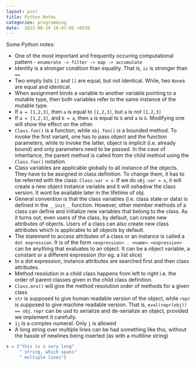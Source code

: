```yaml
---
layout: post
title: Python Notes
categories: programming
date:  2023-08-19 16:47:05 +0530
---
```


Some Python notes:

* One of the most important and frequently occuring computational pattern - `enumerate -> filter -> map -> accumulate`
* Identity is a stronger condition than equality. That is, `is` is stronger than `==`
* Two empty lists `[]` and `[]` are equal, but not identical. While, two `None`s are equal and identical.
* When assignment binds a variable to another variable pointing to a mutable type, then both variables refer to the same instance of the mutable type.
* If `a = [1,2,3]`, then `a` is equal to `[1,2,3]`, but `a` is not `[1,2,3]`
* If `a = [1,2,3]`, and `b = a`, then `a` is equal to `b` and `a` is `b`. Modifying one will show the effect on the other.
* `Class.foo()` is a function, while `obj.foo()` is a bounded method. To invoke the first variant, one has to pass object and the function parameters, while to invoke the latter, object is implicit (i.e. already bound) and only parameters need to be passed. In the case of inheritance, the parent method is called from the child method using the `Class.foo()` notation.
* Class variables are applicable globally to all instance of the objects. They have to be assigned in class definition. To change them, it has to be referred with the class: `Class.var = x`. If we do `obj.var = x`, it will create a new object instance variable and it will oshadow the class version. It wont be available later in the lifetime of obj.
* General convention is that the class variables (i.e. class state or data) is defined in the `__init__` function. However, other member methods of a class can define and initialize new variables that belong to the class. As it turns out, even users of the class, by default, can create new attributes of objects. Users of a class can also create new class attributes which is applicable to all objects by default.
* The statement to access attributes of a class or an instance is called a `dot expression`. It is of the form `<expression> . <name>`. `<expression>` can be anything that evaluates to an object. It can be a object variable, a constant or a different expression (for eg. a list slice)
* In a dot expression, instance attributes are searched first and then class attributes.
* Method resolution in a child class happens from left to right i.e. the order of parent classes given in the child class definition.
* `Class.mro()` will give the method resolution order of methods for a given class
* `str` is supposed to give human readable version of the object, while `repr` is supposed to give machine readable version. That is, `eval(repr(obj)) == obj`. `repr` can be usd to serialize and de-serialize an object, provided we implement it carefully.
* `1j` is a complex numeral. Only `j` is allowed
* A long string over multiple lines can be had something like this, without the hassle of newlines being inserted (as with a multiline string)
```python
s = ("this is a very long"
     " string, which spans"
     " multiple lines")
```

